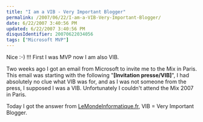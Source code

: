 ```yaml
---
title: "I am a VIB - Very Important Blogger"
permalink: /2007/06/22/I-am-a-VIB-Very-Important-Blogger/
date: 6/22/2007 3:40:56 PM
updated: 6/22/2007 3:40:56 PM
disqusIdentifier: 20070622034056
tags: ["Microsoft MVP"]
---
```

Nice :-) !!! First I was MVP now I am also VIB.

Two weeks ago I got an email from Microsoft to invite me to the Mix in Paris. This email was starting with the following "**[Invitation presse/VIB]**", I had absolutely no clue what VIB was for, and as I was not someone from the press, I supposed I was a VIB. Unfortunately I couldn't attend the Mix 2007 in Paris.
<!-- more -->

Today I got the answer from [LeMondeInformatique.fr](http://www.lemondeinformatique.fr/actualites/lire-mix-07-paris-microsoft-montre-silverlight-aux-influenceurs-francais-23232.html), VIB = Very Important Blogger.
